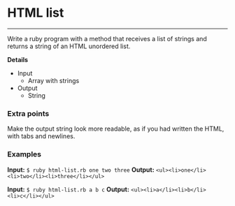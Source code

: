 # HTML list
---

Write a ruby program with a method that receives a list of strings and returns a string
of an HTML unordered list.

**Details**
- Input
  - Array with strings
- Output
  - String

### Extra points

Make the output string look more readable, as if you had written the HTML, with tabs and newlines.

### Examples

**Input:** `$ ruby html-list.rb one two three`
**Output:**  `<ul><li>one</li><li>two</li><li>three</li></ul>`

**Input:** `$ ruby html-list.rb a b c`
**Output:**  `<ul><li>a</li><li>b</li><li>c</li></ul>`

